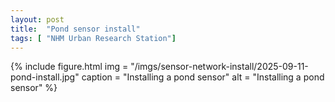 ```yaml
---
layout: post
title:  "Pond sensor install"
tags: [ "NHM Urban Research Station"]
---
```


{% include figure.html
   img = "/imgs/sensor-network-install/2025-09-11-pond-install.jpg"
   caption = "Installing a pond sensor"
   alt = "Installing a pond sensor"
%}
